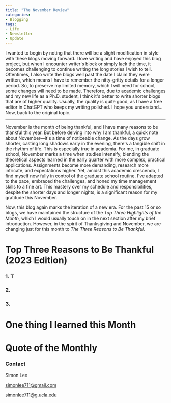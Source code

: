 ```yaml
---
title: "The November Review"
categories:
- Blogging
tags:
- Life
- Newsletter
- Update
---
```


I wanted to begin by noting that there will be a slight modification in style with these blogs moving forward. I love writing and have enjoyed this blog project, but when I encounter writer's block or simply lack the time, it becomes challenging to continue writing the long stories I wish to tell. Oftentimes, I also write the blogs well past the date I claim they were written, which means I have to remember the nitty-gritty details for a longer period. So, to preserve my limited memory, which I will need for school, some changes will need to be made. Therefore, due to academic challenges and my new life as a Ph.D. student, I think it's better to write shorter blogs that are of higher quality. Usually, the quality is quite good, as I have a free editor in ChatGPT who keeps my writing polished. I hope you understand... Now, back to the original topic.

---

November is the month of being thankful, and I have many reasons to be thankful this year. But before delving into why I am thankful, a quick note about November—it's a time of noticeable change. As the days grow shorter, casting long shadows early in the evening, there's a tangible shift in the rhythm of life. This is especially true in academia. For me, in graduate school, November marks a time when studies intensify, blending the theoretical aspects learned in the early quarter with more complex, practical applications. Assignments become more demanding, research more intricate, and expectations higher. Yet, amidst this academic crescendo, I find myself now fully in control of the graduate school routine. I've adapted to the pace, embraced the challenges, and honed my time management skills to a fine art. This mastery over my schedule and responsibilities, despite the shorter days and longer nights, is a significant reason for my gratitude this November.

Now, this blog again marks the iteration of a new era. For the past 15 or so blogs, we have maintained the structure of the *Top Three Highlights of the Month*, which I would usually touch on in the next section after my brief introduction. However, in the spirit of Thanksgiving and November, we are changing just for this month to *The Three Reasons to Be Thankful*.

# Top Three Reasons to Be Thankful (2023 Edition)

### 1. T

### 2. 

### 3. 

# One thing I learned this Month

### 

# Quote of the Monthly 

### Contact

Simon Lee

simonlee711@gmail.com

simonlee711@g.ucla.edu